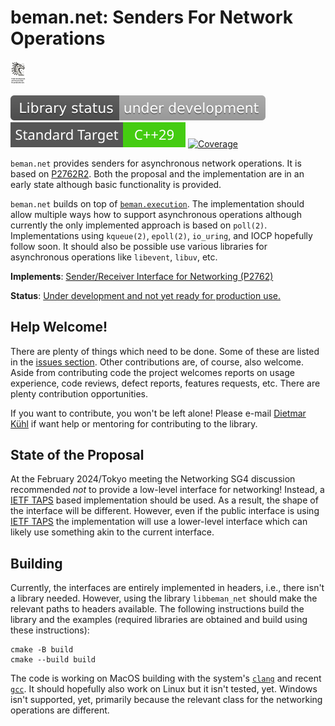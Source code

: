 # beman.net: Senders For Network Operations

<img src="https://github.com/bemanproject/beman/blob/main/images/logos/beman_logo-beman_library_under_development.png" style="width:5%; height:auto;">

![Library Status](https://raw.githubusercontent.com/bemanproject/beman/refs/heads/main/images/badges/beman_badge-beman_library_under_development.svg)
![Target Standard](https://github.com/bemanproject/beman/blob/main/images/badges/cpp29.svg)
[![Coverage](https://coveralls.io/repos/github/bemanproject/net/badge.svg?branch=main)](https://coveralls.io/github/bemanproject/net?branch=main)

`beman.net` provides senders for asynchronous network operations.
It is based on [P2762R2](https://wg21.link/P2762R2). Both the proposal
and the implementation are in an early state although basic
functionality is provided.

`beman.net` builds on top of [`beman.execution`](https://github.com/bemanproject/execution). The
implementation should allow multiple ways how to support asynchronous
operations although currently the only implemented approach is based
on `poll(2)`. Implementations using `kqueue(2)`, `epoll(2)`,
`io_uring`, and IOCP hopefully follow soon. It should also be
possible use various libraries for asynchronous operations like
`libevent`, `libuv`, etc.

**Implements**: [Sender/Receiver Interface for Networking (P2762)](https://wg21.link/P2762)

**Status**: [Under development and not yet ready for production use.](https://github.com/bemanproject/beman/blob/main/docs/BEMAN_LIBRARY_MATURITY_MODEL.md#under-development-and-not-yet-ready-for-production-use)

## Help Welcome!

There are plenty of things which need to be done. Some of these
are listed in the [issues section](https://github.com/bemanproject/net/issues).
Other contributions are, of course, also welcome. Aside from contributing
code the project welcomes reports on usage experience, code reviews, defect
reports, features requests, etc. There are plenty contribution opportunities.

If you want to contribute, you won't be left alone! Please e-mail
[Dietmar Kühl](mailto:dietmar.kuehl@me.com) if want help or mentoring
for contributing to the library.

## State of the Proposal

At the February 2024/Tokyo meeting the Networking SG4 discussion
recommended _not_ to provide a low-level interface for networking!
Instead, a [IETF TAPS](https://datatracker.ietf.org/wg/taps/documents/)
based implementation should be used. As a result, the shape of the
interface will be different. However, even if the public interface
is using [IETF TAPS](https://datatracker.ietf.org/wg/taps/documents/)
the implementation will use a lower-level interface which can likely
use something akin to the current interface.

## Building

Currently, the interfaces are entirely implemented in headers, i.e.,
there isn't a library needed. However, using the library `libbeman_net`
should make the relevant paths to headers available.  The following
instructions build the library and the examples (required libraries are
obtained and build using these instructions):

    cmake -B build
    cmake --build build

The code is working on MacOS building with the system's
[`clang`](https://clang.llvm.org/) and recent [`gcc`](http://gcc.gnu.org/).
It should hopefully also work on Linux but it isn't tested, yet.
Windows isn't supported, yet, primarily because the relevant class
for the networking operations are different.
